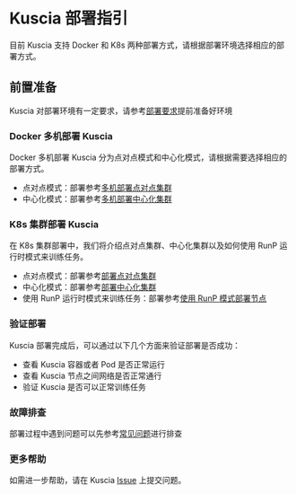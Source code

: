 # Kuscia 部署指引

目前 Kuscia 支持 Docker 和 K8s 两种部署方式，请根据部署环境选择相应的部署方式。

## 前置准备

Kuscia 对部署环境有一定要求，请参考[部署要求](./deploy_check.md)提前准备好环境

### Docker 多机部署 Kuscia

Docker 多机部署 Kuscia 分为点对点模式和中心化模式，请根据需要选择相应的部署方式。

- 点对点模式：部署参考[多机部署点对点集群](./Docker_deployment_kuscia/deploy_p2p_cn.md)
- 中心化模式：部署参考[多机部署中心化集群](./Docker_deployment_kuscia/deploy_master_lite_cn.md)

### K8s 集群部署 Kuscia

在 K8s 集群部署中，我们将介绍点对点集群、中心化集群以及如何使用 RunP 运行时模式来训练任务。

- 点对点模式：部署参考[部署点对点集群](./K8s_deployment_kuscia/K8s_p2p_cn.md)
- 中心化模式：部署参考[部署中心化集群](./K8s_deployment_kuscia/K8s_master_lite_cn.md)
- 使用 RunP 运行时模式来训练任务：部署参考[使用 RunP 模式部署节点](../deployment/deploy_with_runp_cn.md)

### 验证部署

Kuscia 部署完成后，可以通过以下几个方面来验证部署是否成功：

- 查看 Kuscia 容器或者 Pod 是否正常运行
- 查看 Kuscia 节点之间网络是否正常通行
- 验证 Kuscia 是否可以正常训练任务

### 故障排查

部署过程中遇到问题可以先参考[常见问题](../troubleshoot/deployment/deploy_failed.md)进行排查

### 更多帮助

如需进一步帮助，请在 Kuscia [Issue](https://github.com/secretflow/kuscia/issues) 上提交问题。
